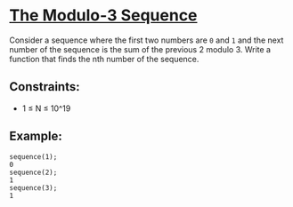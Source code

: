 # [The Modulo-3 Sequence](https://www.codewars.com/kata/the-modulo-3-sequence "https://www.codewars.com/kata/589d33e4e0bbce5d6300061c")

Consider a sequence where the first two numbers are `0` and `1` and the next number of the sequence is the sum of the previous 2 modulo 3. Write a function that finds the nth number of the sequence.

## Constraints:
* 1 ≤ N ≤ 10^19

## Example:

```
sequence(1);
0
sequence(2);
1
sequence(3);
1
```